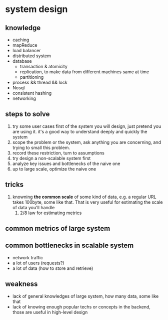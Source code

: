 # system design

## knowledge

- caching
- mapReduce
- load balancer
- distributed system
- database
    - transaction & atomicity
    - replication, to make data from different machines same at time
    - partitioning 
- process && thread && lock
- Nosql
- consistent hashing
- networking

## steps to solve

1. try some user cases first of the system you will design, just pretend you are using it. it's a good way to understand deeply and quickly the system
2. scope the problem or the system, ask anything you are concerning, and trying to small this problem.
3. record these restriction, turn to assumptions
4. try design a non-scalable system first
5. analyze key issues and bottlenecks of the naive one
6. up to large scale, optimize the naive one

## tricks

1. knowning **the common scale** of some kind of data, e.g. a regular URL takes 100byte, some like that. That is very useful for estimating the scale of data you'll handle
    1. 2/8 law for estimating metrics

## common metrics of large system

## common bottlenecks in scalable system

- network traffic
- a lot of users (requests?)
- a lot of data (how to store and retrieve)

## weakness

- lack of general knowledges of large system, how many data, some like that
- lack of knowing enough popular techs or concepts in the backend, those are useful in high-level design